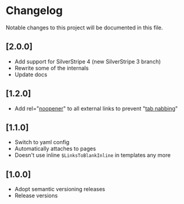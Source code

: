 # Changelog

Notable changes to this project will be documented in this file.

## [2.0.0]
* Add support for SilverStripe 4 (new SilverStripe 3 branch)
* Rewrite some of the internals
* Update docs

## [1.2.0]
* Add rel="[noopener](https://mathiasbynens.github.io/rel-noopener/)" to all external links to prevent "[tab nabbing](http://www.azarask.in/blog/post/a-new-type-of-phishing-attack/)"

## [1.1.0]
* Switch to yaml config
* Automatically attaches to pages
* Doesn't use inline `$LinksToBlankInline` in templates any more

## [1.0.0]
* Adopt semantic versioning releases
* Release versions
